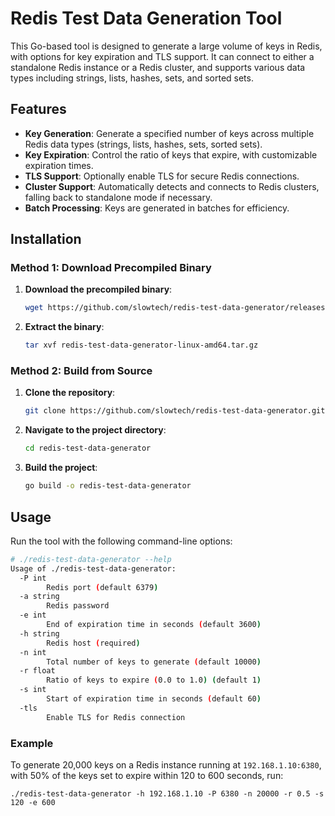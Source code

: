 # Redis Test Data Generation Tool

This Go-based tool is designed to generate a large volume of keys in Redis, with options for key expiration and TLS support. It can connect to either a standalone Redis instance or a Redis cluster, and supports various data types including strings, lists, hashes, sets, and sorted sets.

## Features

- **Key Generation**: Generate a specified number of keys across multiple Redis data types (strings, lists, hashes, sets, sorted sets).
- **Key Expiration**: Control the ratio of keys that expire, with customizable expiration times.
- **TLS Support**: Optionally enable TLS for secure Redis connections.
- **Cluster Support**: Automatically detects and connects to Redis clusters, falling back to standalone mode if necessary.
- **Batch Processing**: Keys are generated in batches for efficiency.

## Installation

### Method 1: Download Precompiled Binary

1. **Download the precompiled binary**:

   ```bash
   wget https://github.com/slowtech/redis-test-data-generator/releases/download/v1.0.0/redis-test-data-generator-linux-amd64.tar.gz
   ```

2. **Extract the binary**:

   ```bash
   tar xvf redis-test-data-generator-linux-amd64.tar.gz
   ```

### Method 2: Build from Source

1. **Clone the repository**:

   ```bash
   git clone https://github.com/slowtech/redis-test-data-generator.git
   ```

2. **Navigate to the project directory**:

   ```bash
   cd redis-test-data-generator
   ```

3. **Build the project**:

   ```bash
   go build -o redis-test-data-generator
   ```

## Usage

Run the tool with the following command-line options:

```bash
# ./redis-test-data-generator --help
Usage of ./redis-test-data-generator:
  -P int
        Redis port (default 6379)
  -a string
        Redis password
  -e int
        End of expiration time in seconds (default 3600)
  -h string
        Redis host (required)
  -n int
        Total number of keys to generate (default 10000)
  -r float
        Ratio of keys to expire (0.0 to 1.0) (default 1)
  -s int
        Start of expiration time in seconds (default 60)
  -tls
        Enable TLS for Redis connection
```

### Example

To generate 20,000 keys on a Redis instance running at `192.168.1.10:6380`, with 50% of the keys set to expire within 120 to 600 seconds, run:

```
./redis-test-data-generator -h 192.168.1.10 -P 6380 -n 20000 -r 0.5 -s 120 -e 600
```
